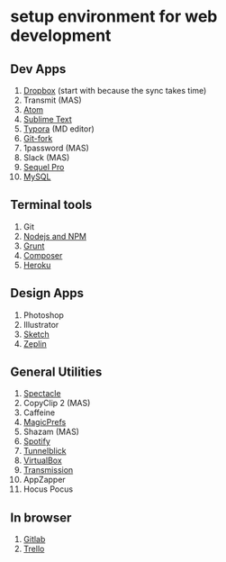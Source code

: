 # setup environment for web development



## Dev Apps

1. [Dropbox](https://www.dropbox.com) (start with because the sync takes time)
2. Transmit (MAS)
3. [Atom](https://atom.io)
4. [Sublime Text](https://www.sublimetext.com)
5. [Typora](https://typora.io) (MD editor)
6. [Git-fork](https://git-fork.com)
7. 1password (MAS)
8. Slack (MAS)
9. [Sequel Pro](https://www.sequelpro.com)
10. [MySQL](https://dev.mysql.com/downloads/mysql/)



## Terminal tools

1. Git
2. [Nodejs and NPM](https://nodejs.org/en/)
3. [Grunt](https://gruntjs.com)
4. [Composer](https://getcomposer.org)
5. [Heroku](https://heroku.com)



## Design Apps

1. Photoshop
2. Illustrator
3. [Sketch](https://www.sketchapp.com)
4. [Zeplin](https://zeplin.io)



## General Utilities

1. [Spectacle](https://www.spectacleapp.com)
2. CopyClip 2 (MAS)
3. Caffeine
4. [MagicPrefs](http://magicprefs.com)
5. Shazam (MAS)
6. [Spotify](https://www.spotify.com)
7. [Tunnelblick](https://tunnelblick.net)
8. [VirtualBox](https://www.virtualbox.org)
9. [Transmission](https://transmissionbt.com)
10. AppZapper
11. Hocus Pocus



## In browser

1. [Gitlab](https://gitlab.com)
2. [Trello](https://trello.com)

